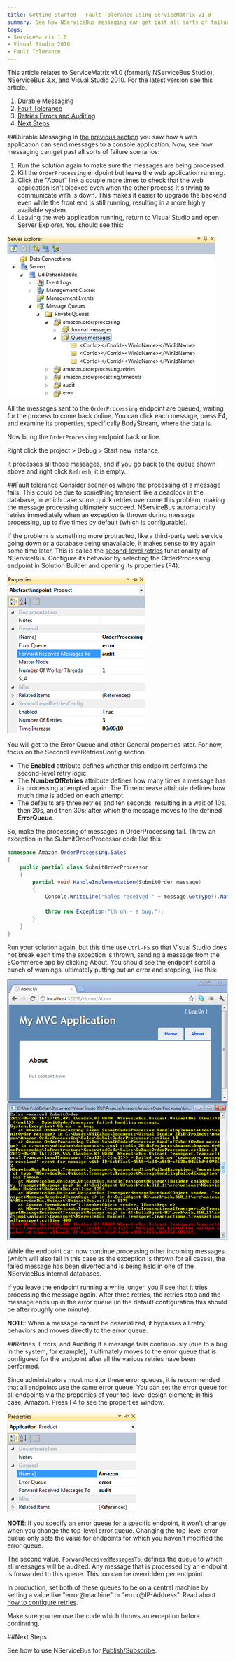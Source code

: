 ```yaml
---
title: Getting Started - Fault Tolerance using ServiceMatrix v1.0
summary: See how NServiceBus messaging can get past all sorts of failure scenarios.
tags:
- ServiceMatrix 1.0
- Visual Studio 2010
- Fault Tolerance
---
```


This article relates to ServiceMatrix v1.0 (formerly NServiceBus Studio), NServiceBus 3.x, and Visual Studio 2010.  For the latest version see [this](getting-started-with-nservicebus-using-servicematrix-2.0-fault-tolerance.md "ServiceMatrix 2.0 Fault Tolerance") article.

1. [Durable Messaging](#durable-messaging)
2. [Fault Tolerance](#fault-tolerance)
3. [Retries,Errors and Auditing](#retries-errors-and-auditing)
4. [Next Steps](#next-steps)

##Durable Messaging
In [the previous section](getting-started-creating-a-new-project-servicematrix-1.0.md) you saw how a web application can send messages to a console application. Now, see how messaging can get past all sorts of failure scenarios:

1.  Run the solution again to make sure the messages are being processed.
2.  Kill the `OrderProcessing` endpoint but leave the web application running.
3.  Click the "About" link a couple more times to check that the web application isn't blocked even when the other process it's trying to communicate with is down. This makes it easier to upgrade the backend even while the front end is still running, resulting in a more highly available system.
4.  Leaving the web application running, return to Visual Studio and open Server Explorer. You should see this:

![Server Explorer](images/1.0/GettingStarted8.jpg)

All the messages sent to the `OrderProcessing` endpoint are queued, waiting for the process to come back online. You can click each message, press F4, and examine its properties; specifically BodyStream, where the data is.

Now bring the `OrderProcessing` endpoint back online.

Right click the project > Debug > Start new instance.
    
It processes all those messages, and if you go back to the queue shown above and right click `Refresh`, it is empty.

##Fault tolerance
Consider scenarios where the processing of a message fails. This could be due to something transient like a deadlock in the database, in which case some quick retries overcome this problem, making the message processing ultimately succeed. NServiceBus automatically retries immediately when an exception is thrown during message processing, up to five times by default (which is configurable).

If the problem is something more protracted, like a third-party web service going down or a database being unavailable, it makes sense to try again some time later. This is called the [second-level retries](../NServiceBus/second-level-retries.md) functionality of NServiceBus. Configure its behavior by selecting the OrderProcessing endpoint in Solution Builder and opening its properties (F4). 

![Endpoint properties](images/1.0/GettingStarted8.5.jpg) 

You will get to the Error Queue and other General properties later. For now, focus on the SecondLevelRetriesConfig section.

-   The **Enabled** attribute defines whether this endpoint performs the second-level retry logic.
-   The **NumberOfRetries** attribute defines how many times a message has its processing attempted again. The TimeIncrease attribute defines how much time is added on each attempt.
-   The defaults are three retries and ten seconds, resulting in a wait of 10s, then 20s, and then 30s; after which the message moves to the defined **ErrorQueue**.

So, make the processing of messages in OrderProcessing fail. Throw an exception in the SubmitOrderProcessor code like this:

```C#
namespace Amazon.OrderProcessing.Sales
{
    public partial class SubmitOrderProcessor
    {
        partial void HandleImplementation(SubmitOrder message)
        {
            Console.WriteLine("Sales received " + message.GetType().Name);
            
            throw new Exception("Uh oh - a bug.");
        }
    }
}
```



Run your solution again, but this time use `Ctrl-F5` so that Visual Studio does not break each time the exception is thrown, sending a message from the ECommerce app by clicking About. You should see the endpoint scroll a bunch of warnings, ultimately putting out an error and stopping, like this:

![Retries](images/1.0/GettingStarted9.png) 

While the endpoint can now continue processing other incoming messages (which will also fail in this case as the exception is thrown for all cases), the failed message has been diverted and is being held in one of the NServiceBus internal databases.

If you leave the endpoint running a while longer, you'll see that it tries processing the message again. After three retries, the retries stop and the message ends up in the error queue (in the default configuration this should be after roughly one minute).

**NOTE**: When a message cannot be deserialized, it bypasses all retry behaviors and moves directly to the error queue.

##Retries, Errors, and Auditing
If a message fails continuously (due to a bug in the system, for example), it ultimately moves to the error queue that is configured for the endpoint after all the various retries have been performed.

Since administrators must monitor these error queues, it is recommended that all endpoints use the same error queue. You can set the error queue for all endpoints via the properties of your top-level design element; in this case, Amazon. Press F4 to see the properties window. 

![System level queue configuration](images/1.0/GettingStarted10.png)

**NOTE**: If you specify an error queue for a specific endpoint, it won't change when you change the top-level error queue. Changing the top-level error queue only sets the value for endpoints for which you haven't modified the error queue.

The second value, `ForwardReceivedMessagesTo`, defines the queue to which all messages will be audited. Any message that is processed by an endpoint is forwarded to this queue. This too can be overridden per endpoint.

In production, set both of these queues to be on a central machine by setting a value like "error@machine" or "error@IP-Address". Read about [how to configure retries](../NServiceBus/second-level-retries.md).

Make sure you remove the code which throws an exception before continuing.

##Next Steps

See how to use NServiceBus for [Publish/Subscribe](getting-started-publish-subscribe-communication-servicematrix-1.0.md).
